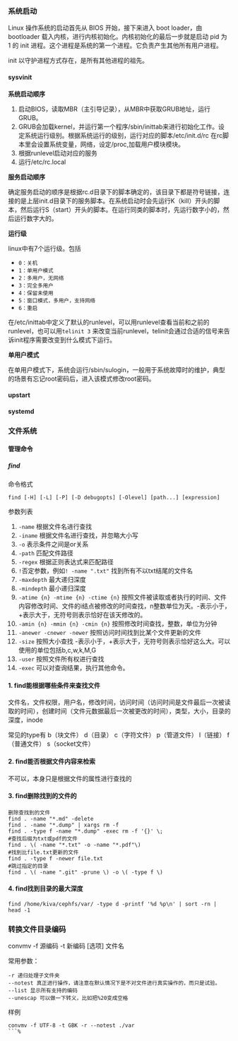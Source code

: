 ### 系统启动

Linux 操作系统的启动首先从 BIOS 开始，接下来进入 boot loader，由 bootloader 载入内核，进行内核初始化。内核初始化的最后一步就是启动 pid 为 1 的 init 进程。这个进程是系统的第一个进程。它负责产生其他所有用户进程。

init 以守护进程方式存在，是所有其他进程的祖先。

#### sysvinit

**系统启动顺序**

1. 启动BIOS，读取MBR（主引导记录），从MBR中获取GRUB地址，运行GRUB。
2. GRUB会加载kernel，并运行第一个程序/sbin/inittab来进行初始化工作。设定系统运行级别。根据系统运行的级别，运行对应的脚本/etc/init.d/rc 在rc脚本里会设置系统变量，网络，设定/proc,加载用户模块模块。
3. 根据runlevel启动对应的服务
4. 运行/etc/rc.local

**服务启动顺序**

确定服务启动的顺序是根据rc.d目录下的脚本确定的，该目录下都是符号链接，连接的是上层init.d目录下的服务脚本。在系统启动时会先运行K（kill）开头的脚本，然后运行S（start）开头的脚本。在运行同类的脚本时，先运行数字小的，然后运行数字大的。

**运行级**

linux中有7个运行级。包括

* `0：关机`
* `1：单用户模式`
* `2：多用户，无网络`
* `3：完全多用户`
* `4：保留未使用`
* `5：窗口模式，多用户，支持网络`
* `6：重启`

在/etc/inittab中定义了默认的runlevel，可以用runlevel查看当前和之前的runlevel，也可以用`telinit 3` 来改变当前runlevel，telinit会通过合适的信号来告诉init程序需要改变到什么模式下运行。

**单用户模式**

在单用户模式下，系统会运行/sbin/sulogin，一般用于系统故障时的维护，典型的场景有忘记root密码后，进入该模式修改root密码。


#### upstart

#### systemd

### 文件系统

#### 管理命令

##### find

命令格式

```
find [-H] [-L] [-P] [-D debugopts] [-Olevel] [path...] [expression]
```

参数列表

1. `-name` 根据文件名进行查找
2. `-iname` 根据文件名进行查找，并忽略大小写
3. `-o`  表示条件之间是or关系
4. `-path` 匹配文件路径
5. `-regex` 根据正则表达式来匹配路径
6. `!`否定参数，例如`! -name ".txt"` 找到所有不以txt结尾的文件名
7. `-maxdepth` 最大递归深度
8. `-mindepth` 最小递归深度
9. `-atime {n} -mtime {n} -ctime {n}` 按照文件被读取或者执行的时间、文件内容修改时间、文件的i结点被修改的时间查找，n整数单位为天。-表示小于，+表示大于，无符号则表示恰好在该天修改的。
10. `-amin {n} -mmin {n} -cmin {n}` 按照修改时间查找，整数，单位为分钟
11. `-anewer -cnewer -newer` 按照访问时间找到比某个文件更新的文件
12. `-size` 按照大小查找 -表示小于，+表示大于，无符号则表示恰好这么大。可以使用的单位包括b,c,w,k,M,G
13. `-user`   按照文件所有权进行查找
14. `-exec`  可以对查询结果，执行其他命令。

#### 1. find能根据哪些条件来查找文件

文件名，文件权限，用户名，修改时间，访问时间（访问时间是文件最后一次被读取的时间），创建时间（文件元数据最后一次被更改的时间），类型，大小，目录的深度，inode

常见的type有 b（块文件） d（目录） c（字符文件） p（管道文件） l（链接） f（普通文件） s（socket文件）

#### 2. find能否根据文件内容来检索

不可以，本身只是根据文件的属性进行查找的

#### 3. find删除找到的文件的

    删除查找到的文件
    find . -name "*.md" -delete
    find . -name "*.dump" | xargs rm -f
    find . -type f -name "*.dump" -exec rm -f '{}' \;
    #查找后缀为txt或pdf的文件
    find . \( -name "*.txt" -o -name "*.pdf"\)
    #找到比file.txt更新的文件
    find . -type f -newer file.txt
    #跳过指定的目录
    find . \( -name ".git" -prune \) -o \( -type f \)

#### 4. find找到目录的最大深度

```
find /home/kiva/cephfs/var/ -type d -printf '%d %p\n' | sort -rn | head -1
```

### 转换文件目录编码

convmv -f 源编码 -t 新编码 [选项] 文件名

常用参数：

```
-r 递归处理子文件夹
--notest 真正进行操作，请注意在默认情况下是不对文件进行真实操作的，而只是试验。
--list 显示所有支持的编码
--unescap 可以做一下转义，比如把%20变成空格
```

样例

```
convmv -f UTF-8 -t GBK -r --notest ./var
```%
